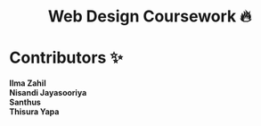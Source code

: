 <h1 align="center"> Web Design Coursework 🔥 </h1>

# Contributors ✨

<b> Ilma Zahil</b><br/>
<b>Nisandi Jayasooriya</b><br/>
<b> Santhus </b><br/>
<b> Thisura Yapa </b>
